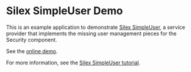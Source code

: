 Silex SimpleUser Demo
=====================

This is an example application to demonstrate [Silex SimpleUser](https://github.com/jasongrimes/silex-simpleuser),
a service provider that implements the missing user management pieces for the Security component.

See the [online demo](http://silex-simpleuser-demo.grimesit.com).

For more information, see the [Silex SimpleUser tutorial](http://jasongrimes.org/?p=678).

